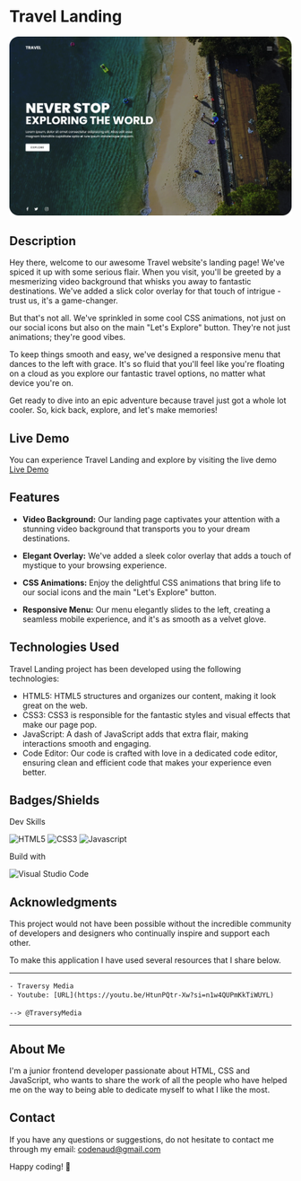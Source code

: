# Travel Landing

[![Travel Landing](assets/screenshot/git-screenshot.png)](https://codenaud.github.io/travel-landing/)

## Description

Hey there, welcome to our awesome Travel website's landing page! We've spiced it up with some serious flair. When you visit, you'll be greeted by a mesmerizing video background that whisks you away to fantastic destinations. We've added a slick color overlay for that touch of intrigue - trust us, it's a game-changer.

But that's not all. We've sprinkled in some cool CSS animations, not just on our social icons but also on the main "Let's Explore" button. They're not just animations; they're good vibes.

To keep things smooth and easy, we've designed a responsive menu that dances to the left with grace. It's so fluid that you'll feel like you're floating on a cloud as you explore our fantastic travel options, no matter what device you're on.

Get ready to dive into an epic adventure because travel just got a whole lot cooler. So, kick back, explore, and let's make memories!

## Live Demo

You can experience Travel Landing and explore by visiting the live demo [Live Demo](https://codenaud.github.io/travel-landing/)

## Features

- **Video Background:** Our landing page captivates your attention with a stunning video background that transports you to your dream destinations.

- **Elegant Overlay:** We've added a sleek color overlay that adds a touch of mystique to your browsing experience.

- **CSS Animations:** Enjoy the delightful CSS animations that bring life to our social icons and the main "Let's Explore" button.

- **Responsive Menu:** Our menu elegantly slides to the left, creating a seamless mobile experience, and it's as smooth as a velvet glove.

## Technologies Used

Travel Landing project has been developed using the following technologies:

- HTML5: HTML5 structures and organizes our content, making it look great on the web.
- CSS3: CSS3 is responsible for the fantastic styles and visual effects that make our page pop.
- JavaScript: A dash of JavaScript adds that extra flair, making interactions smooth and engaging.
- Code Editor: Our code is crafted with love in a dedicated code editor, ensuring clean and efficient code that makes your experience even better.

## Badges/Shields

Dev Skills

![HTML5](https://img.shields.io/badge/HTML5-E34F26?style=for-the-badge&logo=html5&logoColor=white)
![CSS3](https://img.shields.io/badge/CSS3-1572B6?style=for-the-badge&logo=css3&logoColor=white)
![Javascript](https://img.shields.io/badge/JavaScript-323330?style=for-the-badge&logo=javascript&logoColor=F7DF1E)

Build with

![Visual Studio Code](https://img.shields.io/badge/Visual_Studio_Code-0078D4?style=for-the-badge&logo=visual%20studio%20code&logoColor=white)

## Acknowledgments

This project would not have been possible without the incredible community of developers and designers who continually inspire and support each other.

To make this application I have used several resources that I share below.

---

    - Traversy Media
    - Youtube: [URL](https://youtu.be/HtunPQtr-Xw?si=n1w4QUPmKkTiWUYL)

    --> @TraversyMedia

---

## About Me

I'm a junior frontend developer passionate about HTML, CSS and JavaScript, who wants to share the work of all the people who have helped me on the way to being able to dedicate myself to what I like the most.

## Contact

If you have any questions or suggestions, do not hesitate to contact me through my email: [codenaud@gmail.com](mailto:codenaud@gmail.com)

Happy coding! 🚀
